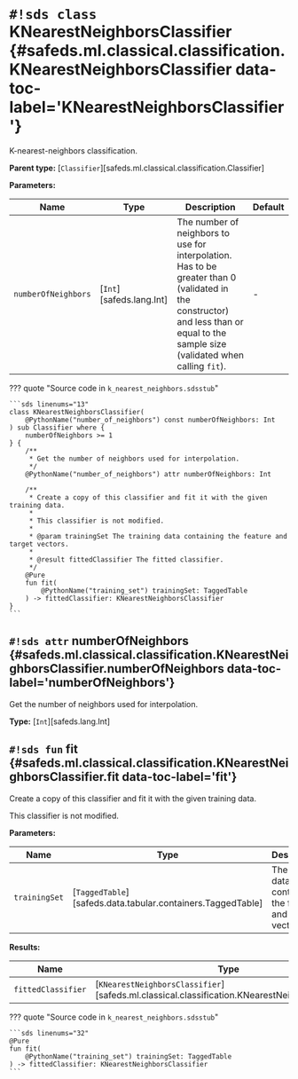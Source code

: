 # `#!sds class` KNearestNeighborsClassifier {#safeds.ml.classical.classification.KNearestNeighborsClassifier data-toc-label='KNearestNeighborsClassifier'}

K-nearest-neighbors classification.

**Parent type:** [`Classifier`][safeds.ml.classical.classification.Classifier]

**Parameters:**

| Name | Type | Description | Default |
|------|------|-------------|---------|
| `numberOfNeighbors` | [`Int`][safeds.lang.Int] | The number of neighbors to use for interpolation. Has to be greater than 0 (validated in the constructor) and less than or equal to the sample size (validated when calling `fit`). | - |

??? quote "Source code in `k_nearest_neighbors.sdsstub`"

    ```sds linenums="13"
    class KNearestNeighborsClassifier(
        @PythonName("number_of_neighbors") const numberOfNeighbors: Int
    ) sub Classifier where {
        numberOfNeighbors >= 1
    } {
        /**
         * Get the number of neighbors used for interpolation.
         */
        @PythonName("number_of_neighbors") attr numberOfNeighbors: Int
    
        /**
         * Create a copy of this classifier and fit it with the given training data.
         *
         * This classifier is not modified.
         *
         * @param trainingSet The training data containing the feature and target vectors.
         *
         * @result fittedClassifier The fitted classifier.
         */
        @Pure
        fun fit(
            @PythonName("training_set") trainingSet: TaggedTable
        ) -> fittedClassifier: KNearestNeighborsClassifier
    }
    ```

## `#!sds attr` numberOfNeighbors {#safeds.ml.classical.classification.KNearestNeighborsClassifier.numberOfNeighbors data-toc-label='numberOfNeighbors'}

Get the number of neighbors used for interpolation.

**Type:** [`Int`][safeds.lang.Int]

## `#!sds fun` fit {#safeds.ml.classical.classification.KNearestNeighborsClassifier.fit data-toc-label='fit'}

Create a copy of this classifier and fit it with the given training data.

This classifier is not modified.

**Parameters:**

| Name | Type | Description | Default |
|------|------|-------------|---------|
| `trainingSet` | [`TaggedTable`][safeds.data.tabular.containers.TaggedTable] | The training data containing the feature and target vectors. | - |

**Results:**

| Name | Type | Description |
|------|------|-------------|
| `fittedClassifier` | [`KNearestNeighborsClassifier`][safeds.ml.classical.classification.KNearestNeighborsClassifier] | The fitted classifier. |

??? quote "Source code in `k_nearest_neighbors.sdsstub`"

    ```sds linenums="32"
    @Pure
    fun fit(
        @PythonName("training_set") trainingSet: TaggedTable
    ) -> fittedClassifier: KNearestNeighborsClassifier
    ```
